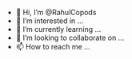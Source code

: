 - 👋 Hi, I’m @RahulCopods
- 👀 I’m interested in ...
- 🌱 I’m currently learning ...
- 💞️ I’m looking to collaborate on ...
- 📫 How to reach me ...

<!---
RahulCopods/RahulCopods is a ✨ special ✨ repository because its `README.md` (this file) appears on your GitHub profile.
You can click the Preview link to take a look at your changes.
--->
